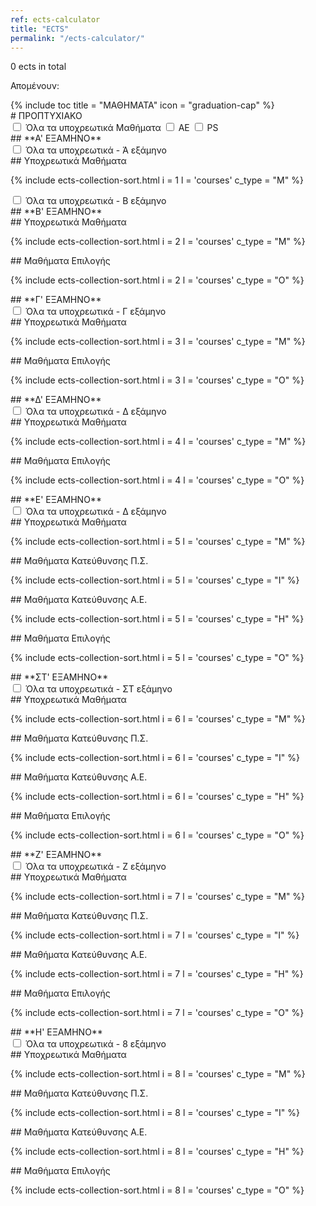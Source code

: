 ```yaml
---
ref: ects-calculator
title: "ECTS"
permalink: "/ects-calculator/"
---
```

<script src="https://ajax.googleapis.com/ajax/libs/jquery/3.5.1/jquery.min.js"></script>
<script type="text/javascript" src="/assets/js/ects.js"></script>
<p><span id ="ects_span">0</span> <span>ects in total</span></p>
<p><span>Απομένουν:  </span><span id="ects_span_240"></span></p>

<div id="boxes">
{% include toc title = "ΜΑΘΗΜΑΤΑ" icon = "graduation-cap" %}

<div markdown="1"> 
# ΠΡΟΠΤΥΧΙΑΚΟ 
</div>
<input onclick="autoCheck(mandatory_all,this)" type="checkbox" id="mandatory_checkbox" name="mandatory_checkbox">
<label for="mandatory_checkbox">Όλα τα υποχρεωτικά Μαθήματα</label>

<input onclick="autoCheck(AE_all,this)" type="checkbox" id="AE_checkbox" name="AE_checkbox">
<label for="AE_checkbox">AE</label>

<input onclick="autoCheck(PS_all,this)" type="checkbox" id="PS_checkbox" name="PS_checkbox">
<label for="PS_checkbox">PS</label>



<div markdown="1"> 
## **A' ΕΞΑΜΗΝΟ**
</div>

<input onclick="autoCheck(mandatory1,this)" type="checkbox" id="mandatory1_checkbox" name="mandatory1_checkbox">
<label for="mandatory1_checkbox">Όλα τα υποχρεωτικά - Ά εξάμηνο</label>

<div markdown="1"> 
## Υποχρεωτικά Μαθήματα
</div>

{% include ects-collection-sort.html i = 1 l = 'courses' c_type = "M" %}

<input onclick="autoCheck(mandatory2,this)" type="checkbox" id="mandatory2_checkbox" name="mandatory2_checkbox">
<label for="mandatory2_checkbox">Όλα τα υποχρεωτικά - Β εξάμηνο</label>

<div markdown="1"> 
## **Β' ΕΞΑΜΗΝΟ**
</div>


<div markdown="1"> 
## Υποχρεωτικά Μαθήματα
</div>

{% include ects-collection-sort.html i = 2 l = 'courses' c_type = "M" %}

<div markdown="1"> 
## Μαθήματα Επιλογής
</div>

{% include ects-collection-sort.html i = 2 l = 'courses' c_type = "Ο" %}



<div markdown="1"> 
## **Γ' ΕΞΑΜΗΝΟ**
</div>

<input onclick="autoCheck(mandatory3,this)" type="checkbox" id="mandatory3_checkbox" name="mandatory3_checkbox">
<label for="mandatory3_checkbox">Όλα τα υποχρεωτικά - Γ εξάμηνο</label>

<div markdown="1"> 
## Υποχρεωτικά Μαθήματα
</div>

{% include ects-collection-sort.html i = 3 l = 'courses' c_type = "M" %}

<div markdown="1"> 
## Μαθήματα Επιλογής
</div>

{% include ects-collection-sort.html i = 3 l = 'courses' c_type = "Ο" %}



<div markdown="1"> 
## **Δ' ΕΞΑΜΗΝΟ**
</div>

<input onclick="autoCheck(mandatory4,this)" type="checkbox" id="mandatory4_checkbox" name="mandatory4_checkbox">
<label for="mandatory4_checkbox">Όλα τα υποχρεωτικά - Δ εξάμηνο</label>


<div markdown="1"> 
## Υποχρεωτικά Μαθήματα
</div>

{% include ects-collection-sort.html i = 4 l = 'courses' c_type = "M" %}

<div markdown="1"> 
## Μαθήματα Επιλογής
</div>

{% include ects-collection-sort.html i = 4 l = 'courses' c_type = "Ο" %}



<div markdown="1"> 
## **Ε' ΕΞΑΜΗΝΟ**
</div>

<input onclick="autoCheck(mandatory5,this)" type="checkbox" id="mandatory5_checkbox" name="mandatory5_checkbox">
<label for="mandatory5_checkbox">Όλα τα υποχρεωτικά - Δ εξάμηνο</label>


<div markdown="1"> 
## Υποχρεωτικά Μαθήματα
</div>

{% include ects-collection-sort.html i = 5 l = 'courses' c_type = "M" %}

<div markdown="1"> 
## Μαθήματα Κατεύθυνσης Π.Σ.
</div>

{% include ects-collection-sort.html i = 5 l = 'courses' c_type = "I" %}

<div markdown="1"> 
## Μαθήματα Κατεύθυνσης Α.Ε.
</div>

{% include ects-collection-sort.html i = 5 l = 'courses' c_type = "H" %}

<div markdown="1"> 
## Μαθήματα Επιλογής
</div>

{% include ects-collection-sort.html i = 5 l = 'courses' c_type = "Ο" %}



<div markdown="1"> 
## **ΣΤ' ΕΞΑΜΗΝΟ**
</div>

<input onclick="autoCheck(mandatory6,this)" type="checkbox" id="mandatory6_checkbox" name="mandatory6_checkbox">
<label for="mandatory6_checkbox">Όλα τα υποχρεωτικά - ΣΤ εξάμηνο</label>


<div markdown="1"> 
## Υποχρεωτικά Μαθήματα
</div>

{% include ects-collection-sort.html i = 6 l = 'courses' c_type = "M" %}

<div markdown="1"> 
## Μαθήματα Κατεύθυνσης Π.Σ.
</div>

{% include ects-collection-sort.html i = 6 l = 'courses' c_type = "I" %}

<div markdown="1"> 
## Μαθήματα Κατεύθυνσης Α.Ε.
</div>

{% include ects-collection-sort.html i = 6 l = 'courses' c_type = "H" %}

<div markdown="1"> 
## Μαθήματα Επιλογής
</div>

{% include ects-collection-sort.html i = 6 l = 'courses' c_type = "Ο" %}




<div markdown="1"> 
## **Ζ' ΕΞΑΜΗΝΟ**
</div>

<input onclick="autoCheck(mandatory7,this)" type="checkbox" id="mandatory7_checkbox" name="mandatory7_checkbox">
<label for="mandatory7_checkbox">Όλα τα υποχρεωτικά - Ζ εξάμηνο</label>


<div markdown="1"> 
## Υποχρεωτικά Μαθήματα
</div>

{% include ects-collection-sort.html i = 7 l = 'courses' c_type = "M" %}

<div markdown="1"> 
## Μαθήματα Κατεύθυνσης Π.Σ.
</div>

{% include ects-collection-sort.html i = 7 l = 'courses' c_type = "I" %}

<div markdown="1"> 
## Μαθήματα Κατεύθυνσης Α.Ε.
</div>

{% include ects-collection-sort.html i = 7 l = 'courses' c_type = "H" %}

<div markdown="1"> 
## Μαθήματα Επιλογής
</div>

{% include ects-collection-sort.html i = 7 l = 'courses' c_type = "Ο" %}




<div markdown="1"> 
## **Η' ΕΞΑΜΗΝΟ**
</div>
<input onclick="autoCheck(mandatory8,this)" type="checkbox" id="mandatory8_checkbox" name="mandatory8_checkbox">
<label for="mandatory8_checkbox">Όλα τα υποχρεωτικά - 8 εξάμηνο</label>

<div markdown="1"> 
## Υποχρεωτικά Μαθήματα
</div>

{% include ects-collection-sort.html i = 8 l = 'courses' c_type = "M" %}

<div markdown="1"> 
## Μαθήματα Κατεύθυνσης Π.Σ.
</div>

{% include ects-collection-sort.html i = 8 l = 'courses' c_type = "I" %}

<div markdown="1"> 
## Μαθήματα Κατεύθυνσης Α.Ε.
</div>

{% include ects-collection-sort.html i = 8 l = 'courses' c_type = "H" %}

<div markdown="1"> 
## Μαθήματα Επιλογής
</div>

{% include ects-collection-sort.html i = 8 l = 'courses' c_type = "Ο" %}

</div>
